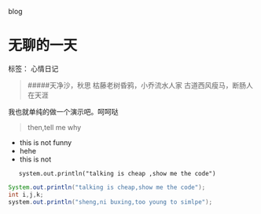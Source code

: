 blog
# 无聊的一天

标签： 心情日记

>#####天净沙，秋思
枯藤老树昏鸦，小乔流水人家
古道西风瘦马，断肠人在天涯

我也就单纯的做一个演示吧。呵呵哒

> then,tell me why



* this is not funny
* hehe 
* this is not

`   system.out.println("talking is cheap ,show me the code")`
```java
System.out.println("talking is cheap,show me the code");
int i,j,k;
system.out.println("sheng,ni buxing,too young to simlpe");
```
